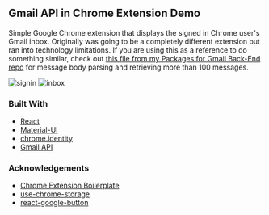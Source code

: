## Gmail API in Chrome Extension Demo

Simple Google Chrome extension that displays the signed in Chrome user's Gmail inbox. Originally was going to be a completely different extension but ran into technology limitations. If you are using this as a reference to do something similar, check out [this file from my Packages for Gmail Back-End repo](https://github.com/anatelli10/packages-for-gmail-back-end/blob/main/accounts/account.service.js) for message body parsing and retrieving more than 100 messages.

![signin](https://user-images.githubusercontent.com/70483566/129666373-ad95851c-aff1-4c65-87e7-e83320b2c3ef.png)
![inbox](https://user-images.githubusercontent.com/70483566/129666376-3b24cdb2-c40f-43d5-82b0-c7942d034782.png)

### Built With

-   [React](https://reactjs.org/)
-   [Material-UI](https://material-ui.com/)
-   [chrome.identity](https://developer.chrome.com/docs/extensions/reference/identity/)
-   [Gmail API](https://developers.google.com/gmail/api)

<!-- ACKNOWLEDGEMENTS -->

### Acknowledgements

-   [Chrome Extension Boilerplate](https://github.com/lxieyang/chrome-extension-boilerplate-react)
-   [use-chrome-storage](https://github.com/onikienko/use-chrome-storage)
-   [react-google-button](https://github.com/prescottprue/react-google-button)
